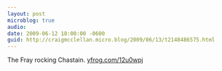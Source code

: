 ```yaml
---
layout: post
microblog: true
audio: 
date: 2009-06-12 18:00:00 -0600
guid: http://craigmcclellan.micro.blog/2009/06/13/t2148486575.html
---
```

The Fray rocking Chastain.  [yfrog.com/12u0wpj](http://yfrog.com/12u0wpj)
